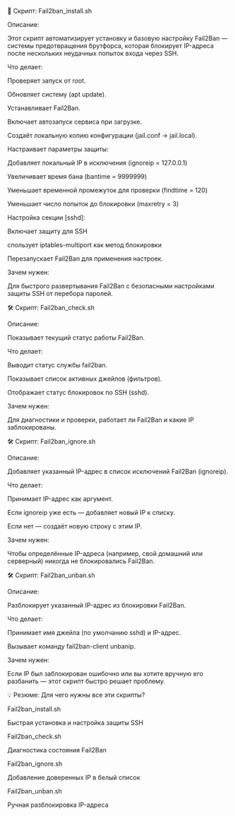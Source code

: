 🧰 Скрипт: Fail2ban_install.sh

Описание:

Этот скрипт автоматизирует установку и базовую настройку Fail2Ban — системы предотвращения брутфорса, которая блокирует IP-адреса после нескольких неудачных попыток входа через SSH.

Что делает:

Проверяет запуск от root.

Обновляет систему (apt update).

Устанавливает Fail2Ban.

Включает автозапуск сервиса при загрузке.

Создаёт локальную копию конфигурации (jail.conf → jail.local).

Настраивает параметры защиты:

Добавляет локальный IP в исключения (ignoreip = 127.0.0.1)

Увеличивает время бана (bantime = 9999999)

Уменьшает временной промежуток для проверки (findtime = 120)

Уменьшает число попыток до блокировки (maxretry = 3)

Настройка секции [sshd]:

Включает защиту для SSH

спользует iptables-multiport как метод блокировки

Перезапускает Fail2Ban для применения настроек.

Зачем нужен:

Для быстрого развертывания Fail2Ban с безопасными настройками защиты SSH от перебора паролей.

🛠 Скрипт: Fail2ban_check.sh

Описание:

Показывает текущий статус работы Fail2Ban.

Что делает:

Выводит статус службы fail2ban.

Показывает список активных джейлов (фильтров).

Отображает статус блокировок по SSH (sshd).

Зачем нужен:

Для диагностики и проверки, работает ли Fail2Ban и какие IP заблокированы.

🛠 Скрипт: Fail2ban_ignore.sh

Описание:

Добавляет указанный IP-адрес в список исключений Fail2Ban (ignoreip).

Что делает:

Принимает IP-адрес как аргумент.

Если ignoreip уже есть — добавляет новый IP к списку.

Если нет — создаёт новую строку с этим IP.

Зачем нужен:

Чтобы определённые IP-адреса (например, свой домашний или серверный) никогда не блокировались Fail2Ban.

🛠 Скрипт: Fail2ban_unban.sh

Описание:

Разблокирует указанный IP-адрес из блокировки Fail2Ban.

Что делает:

Принимает имя джейла (по умолчанию sshd) и IP-адрес.

Вызывает команду fail2ban-client unbanip.

Зачем нужен:

Если IP был заблокирован ошибочно или вы хотите вручную его разбанить — этот скрипт быстро решает проблему.

💡 Резюме: Для чего нужны все эти скрипты?

Fail2ban_install.sh

Быстрая установка и настройка защиты SSH

Fail2ban_check.sh

Диагностика состояния Fail2Ban

Fail2ban_ignore.sh

Добавление доверенных IP в белый список

Fail2ban_unban.sh

Ручная разблокировка IP-адреса
